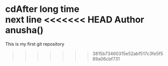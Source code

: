 cdAfter long time
<br>
next line
<<<<<<< HEAD
Author anusha()
=======
This is my first git repository
>>>>>>> 3815b73460315e52abf517c3fe5f589a06cbf731
